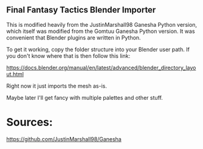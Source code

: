 ## Final Fantasy Tactics Blender Importer

This is modified heavily from the JustinMarshall98 Ganesha Python version, which itself was modified from the Gomtuu Ganesha Python version.
It was convenient that Blender plugins are written in Python.

To get it working, copy the folder structure into your Blender user path.
If you don't know where that is then follow this link:

https://docs.blender.org/manual/en/latest/advanced/blender_directory_layout.html

Right now it just imports the mesh as-is.

Maybe later I'll get fancy with multiple palettes and other stuff.

# Sources:

https://github.com/JustinMarshall98/Ganesha
